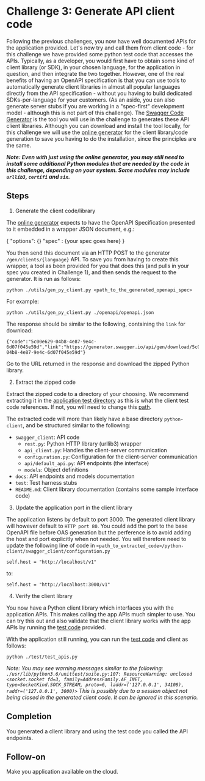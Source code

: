 # Challenge 3: Generate API client code

Following the previous challenges, you now have well documented APIs for the application provided. Let's now try and call them from client code - for this challenge we have provided some python test code that accesses the APIs. Typically, as a developer, you would first have to obtain some kind of client library (or SDK), in your chosen language, for the application in question, and then integrate the two together. However, one of the real benefits of having an OpenAPI specification is that you can use tools to automatically generate client libraries in almost all popular languages directly from the API specification - without you having to build dedicated SDKs-per-language for your customers. (As an aside, you can also generate server stubs if you are working in a "spec-first" development model - although this is not part of this challenge). The [Swagger Code Generator](https://github.com/swagger-api/swagger-codegen) is the tool you will use in the challenge to generates these API client libraries. Although you can download and install the tool locally, for this challenge we will use the [online generator](https://github.com/swagger-api/swagger-codegen#online-generators) for the client library/code generation to save you having to do the installation, since the principles are the same.

***Note: Even with just using the online generator, you may still need to install some additional Python modules that are needed by the code in this challenge, depending on your system. Some modules may include `urllib3`, `certifi` and `six`.***

## Steps

1. Generate the client code/library

The [online generator](https://github.com/swagger-api/swagger-codegen#online-generators) expects to have the OpenAPI Specification presented to it embedded in a wrapper JSON document, e.g.:

{
"options": {}
"spec" : {your spec goes here}
}

You then send this document via an HTTP POST to the generator `/gen/clients/{language}` API. To save you from having to create this wrapper, a tool as been provided for you that does this (and pulls in your spec you created in Challenge 1), and then sends the request to the generator. It is run as follows:

```
python ./utils/gen_py_client.py <path_to_the_generated_openapi_spec>
```
For example:

```
python ./utils/gen_py_client.py ./openapi/openapi.json
```

The response should be similar to the following, containing the `link` for download:

```
{"code":"5c00e629-04b8-4e87-9e4c-6d07f045e59d","link":"https://generator.swagger.io/api/gen/download/5c00e629-04b8-4e87-9e4c-6d07f045e59d"}
```
Go to the URL returned in the response and download the zipped Python library.

2. Extract the zipped code

Extract the zipped code to a directory of your choosing. We recommend extracting it in the [application test directory](https://github.ibm.com/developer-first-guild/get-started-openapi/tree/master/test) as this is what the client test code references. If not, you will need to change this [path](https://github.ibm.com/developer-first-guild/get-started-openapi/blob/master/test/test_apis.py#L27).

The extracted code will more than likely have a base directory `python-client`, and be structured similar to the following:
- `swagger_client`: API code
  - `rest.py`: Python HTTP library (urllib3) wrapper
  - `api_client.py`: Handles the client-server communication
  - `configuration.py`: Configuration for the client-server communication
  - `api/default_api.py`: API endpoints (the interface)
  - `models`: Object definitions
- `docs`: API endpoints and models documentation
- `test`: Test harness stubs
- `README.md`: Client library documentation (contains some sample interface code)

3. Update the application port in the client library

The application listens by default to port 3000. The generated client library will however default to `HTTP port 80`. You could add the port to the base OpenAPI file before OAS generation but the perference is to avoid adding the host and port explicitly when not needed. You will therefore need to update the following line of code in `<path_to_extracted_code>/python-client/swagger_client/configuration.py`

```
self.host = "http://localhost/v1"
```
to:
```
self.host = "http://localhost:3000/v1"
```

4. Verify the client library

You now have a Python client library which interfaces you with the application APIs. This makes calling the app APIs much simpler to use. You can try this out and also validate that the client library works with the app APIs by running the [test code](https://github.ibm.com/developer-first-guild/get-started-openapi/blob/master/test/test_apis.py) provided.

With the application still running, you can run the [test code](https://github.ibm.com/developer-first-guild/get-started-openapi/blob/master/test/test_apis.py) and client as follows:

```
python ./test/test_apis.py
```

*Note: You may see warning messages similar to the following:
```./usr/lib/python3.6/unittest/suite.py:107: ResourceWarning: unclosed <socket.socket fd=3, family=AddressFamily.AF_INET, type=SocketKind.SOCK_STREAM, proto=6, laddr=('127.0.0.1', 34108), raddr=('127.0.0.1', 3000)>```
This is possibly due to a session object not being closed in the generated client code. It can be ignored in this scenario.*

## Completion

You generated a client library and using the test code you called the API endpoints.

## Follow-on

Make you application available on the cloud.

